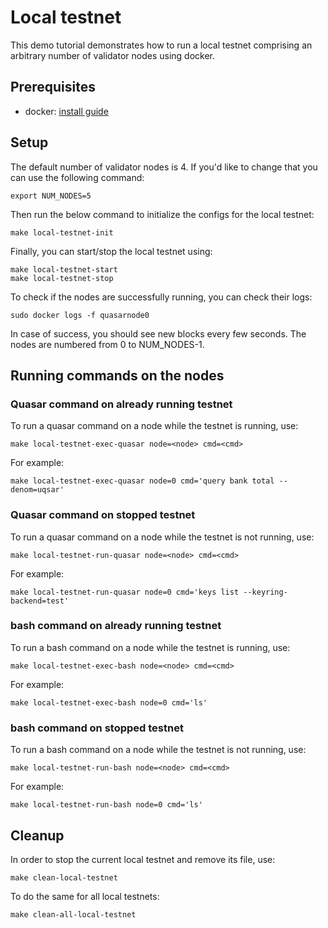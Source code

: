 # Local testnet

This demo tutorial demonstrates how to run a local testnet comprising an arbitrary number of validator nodes using docker.

## Prerequisites

* docker: [install guide](https://docs.docker.com/engine/install/)

## Setup

The default number of validator nodes is 4.
If you'd like to change that you can use the following command:
    
    export NUM_NODES=5

Then run the below command to initialize the configs for the local testnet:

    make local-testnet-init

Finally, you can start/stop the local testnet using:

    make local-testnet-start
    make local-testnet-stop

To check if the nodes are successfully running, you can check their logs:

    sudo docker logs -f quasarnode0

In case of success, you should see new blocks every few seconds.
The nodes are numbered from 0 to NUM_NODES-1.

## Running commands on the nodes

### Quasar command on already running testnet

To run a quasar command on a node while the testnet is running, use:

    make local-testnet-exec-quasar node=<node> cmd=<cmd>

For example:

    make local-testnet-exec-quasar node=0 cmd='query bank total --denom=uqsar'

### Quasar command on stopped testnet

To run a quasar command on a node while the testnet is not running, use:

    make local-testnet-run-quasar node=<node> cmd=<cmd>

For example:

    make local-testnet-run-quasar node=0 cmd='keys list --keyring-backend=test'

### bash command on already running testnet

To run a bash command on a node while the testnet is running, use:

    make local-testnet-exec-bash node=<node> cmd=<cmd>

For example:

    make local-testnet-exec-bash node=0 cmd='ls'

### bash command on stopped testnet

To run a bash command on a node while the testnet is not running, use:

    make local-testnet-run-bash node=<node> cmd=<cmd>

For example:

    make local-testnet-run-bash node=0 cmd='ls'


## Cleanup

In order to stop the current local testnet and remove its file, use:

    make clean-local-testnet

To do the same for all local testnets:

    make clean-all-local-testnet
